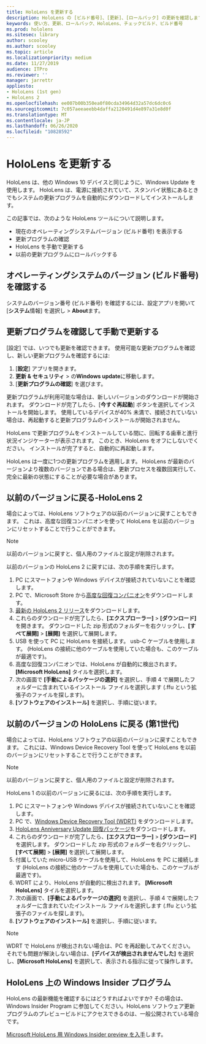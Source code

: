 ```yaml
---
title: HoloLens を更新する
description: HoloLens の [ビルド番号]、[更新]、[ロールバック] の更新を確認します。
keywords: 使い方、更新、ロールバック、HoloLens、チェックビルド、ビルド番号
ms.prod: hololens
ms.sitesec: library
author: scooley
ms.author: scooley
ms.topic: article
ms.localizationpriority: medium
ms.date: 11/27/2019
audience: ITPro
ms.reviewer: ''
manager: jarrettr
appliesto:
- HoloLens (1st gen)
- HoloLens 2
ms.openlocfilehash: ee007b00b350ea0f80cda34964d32a57dc6dc0c6
ms.sourcegitcommit: 7c057aeeaeebb4daffa2120491d4e897a31e8d0f
ms.translationtype: MT
ms.contentlocale: ja-JP
ms.lasthandoff: 06/26/2020
ms.locfileid: "10828592"
---
```

# HoloLens を更新する

HoloLens は、他の Windows 10 デバイスと同じように、Windows Update を使用します。 HoloLens は、電源に接続されていて、スタンバイ状態にあるときでもシステムの更新プログラムを自動的にダウンロードしてインストールします。

この記事では、次のような HoloLens ツールについて説明します。

- 現在のオペレーティングシステムバージョン (ビルド番号) を表示する
- 更新プログラムの確認
- HoloLens を手動で更新する
- 以前の更新プログラムにロールバックする

## オペレーティングシステムのバージョン (ビルド番号) を確認する

システムのバージョン番号 (ビルド番号) を確認するには、設定アプリを開いて [**システム**情報] を選択し  >  **About**ます。

## 更新プログラムを確認して手動で更新する

[設定] では、いつでも更新を確認できます。  使用可能な更新プログラムを確認し、新しい更新プログラムを確認するには:

1. [**設定**] アプリを開きます。
1. **更新 & セキュリティ**  >  の**Windows update**に移動します。
1. [**更新プログラムの確認**] を選びます。

更新プログラムが利用可能な場合は、新しいバージョンのダウンロードが開始されます。 ダウンロードが完了したら、[**今すぐ再起動**] ボタンを選択してインストールを開始します。 使用しているデバイスが40% 未満で、接続されていない場合は、再起動すると更新プログラムのインストールが開始されません。

HoloLens で更新プログラムをインストールしている間に、回転する歯車と進行状況インジケーターが表示されます。 このとき、HoloLens をオフにしないでください。 インストールが完了すると、自動的に再起動します。

HoloLens は一度に1つの更新プログラムを適用します。  HoloLens が最新のバージョンより複数のバージョンである場合は、更新プロセスを複数回実行して、完全に最新の状態にすることが必要な場合があります。

## 以前のバージョンに戻る-HoloLens 2

場合によっては、HoloLens ソフトウェアの以前のバージョンに戻すこともできます。 これは、高度な回復コンパニオンを使って HoloLens を以前のバージョンにリセットすることで行うことができます。

> [!NOTE]
> 以前のバージョンに戻すと、個人用のファイルと設定が削除されます。

以前のバージョンの HoloLens 2 に戻すには、次の手順を実行します。

1. PC にスマートフォンや Windows デバイスが接続されていないことを確認します。
1. PC で、Microsoft Store から[高度な回復コンパニオン](https://www.microsoft.com/p/advanced-recovery-companion/9p74z35sfrs8?activetab=pivot:overviewtab)をダウンロードします。
1. [最新の HoloLens 2 リリース](https://aka.ms/hololens2download)をダウンロードします。
1. これらのダウンロードが完了したら、**[エクスプローラー]** > **[ダウンロード]** を開きます。 ダウンロードした zip 形式のフォルダーを右クリックし、**[すべて展開]** > **[展開]** を選択して展開します。
1. USB を使って PC に HoloLens を接続します。 usb-C ケーブルを使用します。 (HoloLens の接続に他のケーブルを使用していた場合も、このケーブルが最適です)。
1. 高度な回復コンパニオンでは、HoloLens が自動的に検出されます。 **[Microsoft HoloLens]** タイルを選択します。
1. 次の画面で **[手動によるパッケージの選択]** を選択し、手順 4 で展開したフォルダーに含まれているインストール ファイルを選択します  (.ffu という拡張子のファイルを探します)。
1. **[ソフトウェアのインストール]** を選択し、手順に従います。

## 以前のバージョンの HoloLens に戻る (第1世代)

場合によっては、HoloLens ソフトウェアの以前のバージョンに戻すこともできます。 これには、Windows Device Recovery Tool を使って HoloLens を以前のバージョンにリセットすることで行うことができます。

> [!NOTE]
> 以前のバージョンに戻すと、個人用のファイルと設定が削除されます。

HoloLens 1 の以前のバージョンに戻るには、次の手順を実行します。

1. PC にスマートフォンや Windows デバイスが接続されていないことを確認します。
1. PC で、[Windows Device Recovery Tool (WDRT)](https://support.microsoft.com/help/12379) をダウンロードします。
1. [HoloLens Anniversary Update 回復パッケージ](https://aka.ms/hololensrecovery)をダウンロードします。
1. これらのダウンロードが完了したら、**[エクスプローラー]** > **[ダウンロード]** を選択します。 ダウンロードした zip 形式のフォルダーを右クリックし、**[すべて展開]** > **[展開]** を選択して展開します。
1. 付属していた micro-USB ケーブルを使用して、HoloLens を PC に接続します  (HoloLens の接続に他のケーブルを使用していた場合も、このケーブルが最適です)。
1. WDRT により、HoloLens が自動的に検出されます。 **[Microsoft HoloLens]** タイルを選択します。
1. 次の画面で、**[手動によるパッケージの選択]** を選択し、手順 4 で展開したフォルダーに含まれていたインストール ファイルを選択します  (.ffu という拡張子のファイルを探します)。
1. **[ソフトウェアのインストール]** を選択し、手順に従います。

> [!NOTE]
> WDRT で HoloLens が検出されない場合は、PC を再起動してみてください。 それでも問題が解決しない場合は、**[デバイスが検出されませんでした]** を選択し、**[Microsoft HoloLens]** を選択して、表示される指示に従って操作します。

## HoloLens 上の Windows Insider プログラム

HoloLens の最新機能を確認するにはどうすればよいですか?  その場合は、Windows Insider Program に参加してください。HoloLens ソフトウェア更新プログラムのプレビュービルドにアクセスできるのは、一般公開されている場合です。

[Microsoft HoloLens 用 Windows Insider preview を入手](hololens-insider.md)します。
